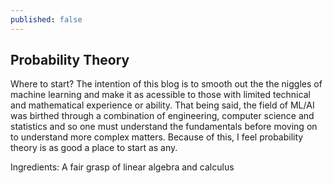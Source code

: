 ```yaml
---
published: false
---
```

## Probability Theory

Where to start? The intention of this blog is to smooth out the the niggles of machine learning and make it as acessible to those with limited technical and mathematical experience or ability. That being said, the field of ML/AI was birthed through a combination of engineering, computer science and statistics and so one must understand the fundamentals before moving on to understand more complex matters. Because of this, I feel probability theory is as good a place to start as any. 

Ingredients:
A fair grasp of linear algebra and calculus

